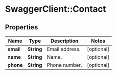 # SwaggerClient::Contact

## Properties
Name | Type | Description | Notes
------------ | ------------- | ------------- | -------------
**email** | **String** | Email address. | [optional] 
**name** | **String** | Name. | [optional] 
**phone** | **String** | Phone number. | [optional] 



